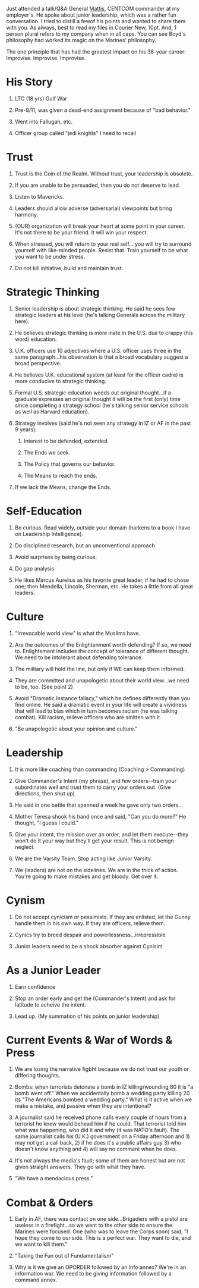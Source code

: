 Just attended a talk/Q&A General [Mattis], CENTCOM commander at my employer's. He spoke about junior leadership, which was a rather fun conversation. I tried to distill a fewof his points and wanted to share them with you. As always, best to read my files in Courier New, 10pt. And, 1 person plural refers to my company when in all caps. You can see Boyd's philosophy had worked its magic on the Marines' philosophy.

The one principle that has had the greatest impact on his 38-year career: Improvise. Improvise. Improvise.



His Story
========



1. LTC (18 yrs) Gulf War

2. Pre-9/11, was given a dead-end assignment because of "bad behavior."

3. Went into Fallugah, etc.

4. Officer group called "jedi knights" I need to recall 


Trust
======


1. Trust is the Coin of the Realm. Without trust, your leadership is obsolete.

2. If you are unable to be persuaded, then you do not deserve to lead.

3. Listen to Mavericks.

4. Leaders should allow adverse (adversarial) viewpoints but bring harmony.

5. (OUR) organization will break your heart at some point in your career. It's not there to be your friend. It will win your respect.

6. When stressed, you will return to your real self... you will try to surround yourself with like-minded people. Resist that. Train yourself to be what you want to be under stress.

7. Do not kill initiative, build and maintain trust.



Strategic Thinking
==================


1. Senior leadership is about strategic thinking. He said he sees few strategic leaders at his level (he's talking Generals across the military here).

2. He believes strategic thinking is more inate in the U.S. due to crappy (his word) education. 

3. U.K. officers use 10 adjectives where a U.S. officer uses three in the same paragraph...his observation is that a broad vocabulary suggest a broad perspective. 

4. He believes U.K. educational system (at least for the officer cadre) is more conducive to strategic thinking.

5. Formal U.S. strategic education weeds out original thought...if a graduate expresses an original thought it will be the first (only) time since completing a strategy school (he's talking senior service schools as well as Harvard education).

6. Strategy involves (said he's not seen any strategy in IZ or AF in the past 9 years):
   
    1. Interest to be defended, extended.
   
    2. The Ends we seek.
   
    3. The Policy that governs our behavior.
   
    4. The Means to reach the ends.

7. If we lack the Means, change the Ends.



Self-Education
==============


1. Be curious. Read widely, outside your domain (harkens to a book I have on Leadership Intelligence).

2. Do disciplined research, but an unconventional approach

3. Avoid surprises by being curious.

4. Do gap analysis

5. He likes Marcus Aurelius as his favorite great leader, if he had to chose one; then Mendella, Lincoln, Sherman, etc. He takes a little from all great leaders.



Culture
=======


1. "Irrevocable world view" is what the Muslims have.

2. Are the outcomes of the Enlightenment worth defending? If so, we need to. Enlightement includes the concept of tolerance of different thought. We need to be intolerant about defending tolerance.

3. The military will hold the line, but only if WE can keep them informed.

4. They are committed and unapologetic about their world view...we need to be, too. (See point 2)

5. Avoid "Dramatic Instance fallacy," which he defines differently than you find online. He said a dramatic event in your life will create a vividness that will lead to bias which in turn becomes racism (he was talking combat). Kill racism, relieve officers who are smitten with it.

6. "Be unapologetic about your opinion and culture."




Leadership
==========


1. It is more like coaching than commanding (Coaching > Commanding)

2. Give Commander's Intent (my phrase), and few orders--train your subordinates well and trust them to carry your orders out. (Give directions, then shut up)

3. He said in one battle that spanned a week he gave only two orders...

4. Mother Teresa shook his hand once and said, "Can you do more?" He thought, "I guess I could."

5. Give your intent, the mission over an order, and let them execute--they won't do it your way but they'll get your result. This is not benign neglect.

6. We are the Varsity Team. Stop acting like Junior Varsity.

7. We (leaders) are not on the sidelines. We are in the thick of action. You're going to make mistakes and get bloody. Get over it.



Cynism
======

1. Do not accept cynicism or pessimists. If they are enlisted, let the Gunny handle them in his own way. If they are officers, relieve them.

2. Cynics try to breed despair and powerlessness...irrepressible

3. Junior leaders need to be a shock absorber against Cynisim



As a Junior Leader
==================


1. Earn confidence

2. Stop an order early and get the (Commander's Intent) and ask for latitude to acheive the intent.

3. Lead up. (My summation of his points on junior leadership)



Current Events & War of Words & Press
====================================

1. We are losing the narrative figbht because we do not trust our youth or differing thoughts.

2. Bombs: when terrorists detonate a bomb in IZ killing/wounding 80 it is "a bomb went off." When we accidentally bomb a wedding party killing 20 its "The Americans bombed a wedding party." What is it active when we make a mistake, and passive when they are intentional?

3. A journalist said he received phone calls every couple of hours from a terrorist he knew would behead him if he could. That terrorist told him what was happening, who did it and why (it was NATO's fault). The same journalist calls his (U.K.) government on a Friday afternoon and 1) may not get a call back, 2) if he does it's a public affairs guy 3) who doesn't know anything and 4) will say no comment when he does.

4. It's not always the media's fault; some of them are honest but are not given straight answers. They go with what they have.

5. "We have a mendacious press."



Combat & Orders
===============


1. Early in AF, there was contact on one side...Brigadiers with a pistol are useless in a firefight...so we went to the other side to ensure the Marines were focused. One (who was to leave the Corps soon) said, "I hope they come to our side. This is a perfect war. They want to die, and we want to kill them."

2. "Taking the Fun out of Fundamentalism"

3. Why is it we give an OPORDER followed by an Info annex? We're in an information war. We need to be giving information followed by a command annex.



[Mattis]: http://en.wikipedia.org/wiki/James_Mattis